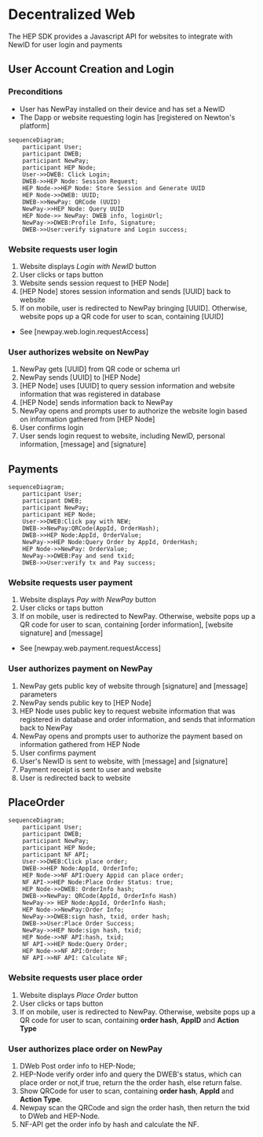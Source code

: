 # Decentralized Web

The HEP SDK provides a Javascript API for websites to integrate with NewID for user login and payments

## User Account Creation and Login

### Preconditions

* User has NewPay installed on their device and has set a NewID
* The Dapp or website requesting login has [registered on Newton's platform]

```mermaid
sequenceDiagram;
    participant User;
    participant DWEB;
	participant NewPay;
	participant HEP Node;
    User->>DWEB: Click Login;
    DWEB->>HEP Node: Session Request;
    HEP Node->>HEP Node: Store Session and Generate UUID
    HEP Node->>DWEB: UUID;
    DWEB->>NewPay: QRCode (UUID)
    NewPay->>HEP Node: Query UUID
    HEP Node->> NewPay: DWEB info, loginUrl;
    NewPay->>DWEB:Profile Info, Signature;
    DWEB->>User:verify signature and Login success;
```

### Website requests user login

1. Website displays *Login with NewID* button
2. User clicks or taps button
3. Website sends session request to [HEP Node]
4. [HEP Node] stores session information and sends [UUID] back to website
5. If on mobile, user is redirected to NewPay bringing [UUID]. Otherwise, website pops up a QR code for user to scan, containing [UUID]

* See [newpay.web.login.requestAccess]

### User authorizes website on NewPay

1. NewPay gets [UUID] from QR code or schema url
2. NewPay sends [UUID] to [HEP Node]
3. [HEP Node] uses [UUID] to query session information and website information that was registered in database
4. [HEP Node] sends information back to NewPay
5. NewPay opens and prompts user to authorize the website login based on information gathered from [HEP Node]
6. User confirms login
7. User sends login request to website, including NewID, personal information, [message] and [signature]

## Payments

```mermaid
sequenceDiagram;
    participant User;
    participant DWEB;
	participant NewPay;
	participant HEP Node;
	User->>DWEB:Click pay with NEW;
	DWEB->>NewPay:QRCode(AppId, OrderHash);
	DWEB->>HEP Node:AppId, OrderValue;
	NewPay->>HEP Node:Query Order by AppId, OrderHash;
	HEP Node->>NewPay: OrderValue;
	NewPay->>DWEB:Pay and send txid;
	DWEB->>User:verify tx and Pay success;
```

### Website requests user payment

1. Website displays *Pay with NewPay* button
2. User clicks or taps button
3. If on mobile, user is redirected to NewPay. Otherwise, website pops up a QR code for user to scan, containing [order information], [website signature] and [message]

* See [newpay.web.payment.requestAccess]

### User authorizes payment on NewPay

1. NewPay gets public key of website through [signature] and [message] parameters
2. NewPay sends public key to [HEP Node]
3. HEP Node uses public key to request website information that was registered in database and order information, and sends that information back to NewPay
4. NewPay opens and prompts user to authorize the payment based on information gathered from HEP Node
5. User confirms payment
6. User's NewID is sent to website, with [message] and [signature]
7. Payment receipt is sent to user and website
7. User is redirected back to website

## PlaceOrder

```mermaid
sequenceDiagram;
	participant User;
	participant DWEB;
	participant NewPay;
	participant HEP Node;
	participant NF API;
	User->>DWEB:Click place order;
	DWEB->>HEP Node:AppId, OrderInfo;
	HEP Node->>NF API:Query Appid can place order;
	NF API->>HEP Node:Place Order Status: true;
	HEP Node->>DWEB: OrderInfo hash;
	DWEB->>NewPay: QRCode(AppId, OrderInfo Hash)
	NewPay->> HEP Node:AppId, OrderInfo Hash;
	HEP Node->>NewPay:Order Info;
	NewPay->>DWEB:sign hash, txid, order hash;
	DWEB->>User:Place Order Success;
	NewPay->>HEP Node:sign hash, txid;
	HEP Node->>NF API:hash, txid;
	NF API->>HEP Node:Query Order;
	HEP Node->>NF API:Order;
	NF API->>NF API: Calculate NF;
```

### Website requests user place order

1. Website displays *Place Order* button
2. User clicks or taps button
3. If on mobile, user is redirected to NewPay. Otherwise, website pops up a QR code for user to scan, containing **order hash**, **AppID** and **Action Type**

### User authorizes place order on NewPay

1. DWeb Post order info to HEP-Node;
2. HEP-Node verify order info and query the DWEB's status, which can place order or not,if true, return the the order hash, else return false.
3. Show QRCode for user to scan, containing **order hash**, **AppId** and **Action Type**.
4. Newpay scan the QRCode and sign the order hash, then return the txid to DWeb and HEP-Node.
5. NF-API get the order info by hash and calculate the NF.
